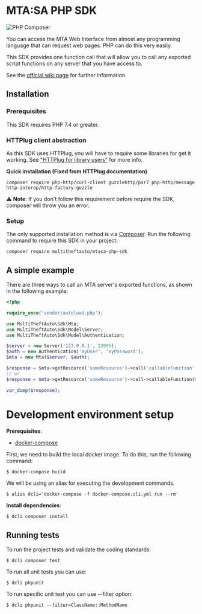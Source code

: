 # MTA:SA PHP SDK 
![PHP Composer](https://github.com/multitheftauto/mtasa-php-sdk/workflows/PHP%20Composer/badge.svg?branch=master)

You can access the MTA Web Interface from almost any programming language that can request web pages. PHP can do this very easily.

This SDK provides one function call that will allow you to call any exported script functions on any server that you have access to.

See the [official wiki page](https://wiki.multitheftauto.com/wiki/PHP_SDK) for further information.

## Installation

### Prerequisites

This SDK requires PHP 7.4 or greater.

### HTTPlug client abstraction

As this SDK uses HTTPlug, you will have to require some libraries for get it working. See ["HTTPlug for library users"](http://docs.php-http.org/en/latest/httplug/users.html) for more info.

**Quick installation (Fixed from HTTPlug documentation)**
```
composer require php-http/curl-client guzzlehttp/psr7 php-http/message http-interop/http-factory-guzzle
```

:warning: **Note**: If you don't follow this requirement before require the SDK, composer will throw you an error.

### Setup

The only supported installation method is via [Composer](https://getcomposer.org). Run the following command to require this SDK in your project:

```
composer require multitheftauto/mtasa-php-sdk
```

## A simple example

There are three ways to call an MTA server's exported functions, as shown in the following example:

```php
<?php

require_once('vendor/autoload.php');

use MultiTheftAuto\Sdk\Mta;
use MultiTheftAuto\Sdk\Model\Server;
use MultiTheftAuto\Sdk\Model\Authentication;

$server = new Server('127.0.0.1', 22005);
$auth = new Authentication('myUser', 'myPassword');
$mta = new Mta($server, $auth);

$response = $mta->getResource('someResource')->call('callableFunction', $arg1, $arg2, $arg3, ...);
// or
$response = $mta->getResource('someResource')->call->callableFunction($arg1, $arg2, $arg3, ...);

var_dump($response);
```

# Development environment setup

**Prerequisites**:
- [docker-compose](https://docs.docker.com/compose/install/)

First, we need to build the local docker image. To do this, run the following command:

    $ docker-compose build

We will be using an alias for executing the development commands.

    $ alias dcli='docker-compose -f docker-compose.cli.yml run --rm'

**Install dependencies**:

    $ dcli composer install

## Running tests

To run the project tests and validate the coding standards:

    $ dcli composer test

To run all unit tests you can use:

    $ dcli phpunit

To run specific unit test you can use --filter option:

    $ dcli phpunit --filter=ClassName::MethodName
